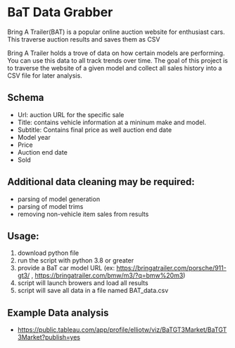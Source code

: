 # BaT Data Grabber
Bring A Trailer(BAT) is a popular online auction website for enthusiast cars. This traverse auction results and saves them as CSV

Bring A Trailer holds a trove of data on how certain models are performing. You can use this data to all track trends over time. The goal of this project is to traverse the website of a given model and collect all sales history into a CSV file for later analysis. 


## Schema
- Url: auction URL for the specific sale
- Title: contains vehicle information at a mininum make and model.
- Subtitle: Contains final price as well auction end date
- Model year
- Price
- Auction end date
- Sold

## Additional data cleaning may be required:
- parsing of model generation
- parsing of model trims
- removing non-vehicle item sales from results

## Usage:
1. download python file
1. run the script with python 3.8 or greater
1. provide a BaT car model URL (ex: https://bringatrailer.com/porsche/911-gt3/ , https://bringatrailer.com/bmw/m3/?q=bmw%20m3)
1. script will launch browers and load all results
1. script will save all data in a file named BAT_data.csv




## Example Data analysis
- https://public.tableau.com/app/profile/elliotw/viz/BaTGT3Market/BaTGT3Market?publish=yes
